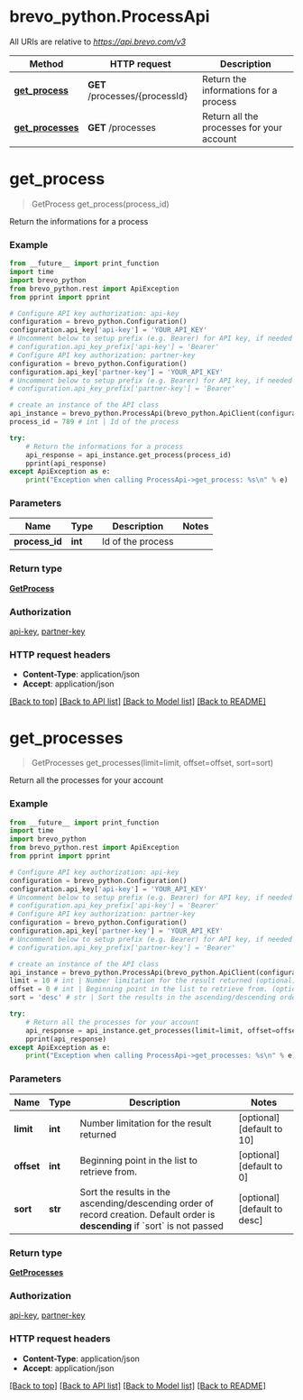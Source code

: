 # brevo_python.ProcessApi

All URIs are relative to *https://api.brevo.com/v3*

Method | HTTP request | Description
------------- | ------------- | -------------
[**get_process**](ProcessApi.md#get_process) | **GET** /processes/{processId} | Return the informations for a process
[**get_processes**](ProcessApi.md#get_processes) | **GET** /processes | Return all the processes for your account


# **get_process**
> GetProcess get_process(process_id)

Return the informations for a process

### Example
```python
from __future__ import print_function
import time
import brevo_python
from brevo_python.rest import ApiException
from pprint import pprint

# Configure API key authorization: api-key
configuration = brevo_python.Configuration()
configuration.api_key['api-key'] = 'YOUR_API_KEY'
# Uncomment below to setup prefix (e.g. Bearer) for API key, if needed
# configuration.api_key_prefix['api-key'] = 'Bearer'
# Configure API key authorization: partner-key
configuration = brevo_python.Configuration()
configuration.api_key['partner-key'] = 'YOUR_API_KEY'
# Uncomment below to setup prefix (e.g. Bearer) for API key, if needed
# configuration.api_key_prefix['partner-key'] = 'Bearer'

# create an instance of the API class
api_instance = brevo_python.ProcessApi(brevo_python.ApiClient(configuration))
process_id = 789 # int | Id of the process

try:
    # Return the informations for a process
    api_response = api_instance.get_process(process_id)
    pprint(api_response)
except ApiException as e:
    print("Exception when calling ProcessApi->get_process: %s\n" % e)
```

### Parameters

Name | Type | Description  | Notes
------------- | ------------- | ------------- | -------------
 **process_id** | **int**| Id of the process | 

### Return type

[**GetProcess**](GetProcess.md)

### Authorization

[api-key](../README.md#api-key), [partner-key](../README.md#partner-key)

### HTTP request headers

 - **Content-Type**: application/json
 - **Accept**: application/json

[[Back to top]](#) [[Back to API list]](../README.md#documentation-for-api-endpoints) [[Back to Model list]](../README.md#documentation-for-models) [[Back to README]](../README.md)

# **get_processes**
> GetProcesses get_processes(limit=limit, offset=offset, sort=sort)

Return all the processes for your account

### Example
```python
from __future__ import print_function
import time
import brevo_python
from brevo_python.rest import ApiException
from pprint import pprint

# Configure API key authorization: api-key
configuration = brevo_python.Configuration()
configuration.api_key['api-key'] = 'YOUR_API_KEY'
# Uncomment below to setup prefix (e.g. Bearer) for API key, if needed
# configuration.api_key_prefix['api-key'] = 'Bearer'
# Configure API key authorization: partner-key
configuration = brevo_python.Configuration()
configuration.api_key['partner-key'] = 'YOUR_API_KEY'
# Uncomment below to setup prefix (e.g. Bearer) for API key, if needed
# configuration.api_key_prefix['partner-key'] = 'Bearer'

# create an instance of the API class
api_instance = brevo_python.ProcessApi(brevo_python.ApiClient(configuration))
limit = 10 # int | Number limitation for the result returned (optional) (default to 10)
offset = 0 # int | Beginning point in the list to retrieve from. (optional) (default to 0)
sort = 'desc' # str | Sort the results in the ascending/descending order of record creation. Default order is **descending** if `sort` is not passed (optional) (default to desc)

try:
    # Return all the processes for your account
    api_response = api_instance.get_processes(limit=limit, offset=offset, sort=sort)
    pprint(api_response)
except ApiException as e:
    print("Exception when calling ProcessApi->get_processes: %s\n" % e)
```

### Parameters

Name | Type | Description  | Notes
------------- | ------------- | ------------- | -------------
 **limit** | **int**| Number limitation for the result returned | [optional] [default to 10]
 **offset** | **int**| Beginning point in the list to retrieve from. | [optional] [default to 0]
 **sort** | **str**| Sort the results in the ascending/descending order of record creation. Default order is **descending** if &#x60;sort&#x60; is not passed | [optional] [default to desc]

### Return type

[**GetProcesses**](GetProcesses.md)

### Authorization

[api-key](../README.md#api-key), [partner-key](../README.md#partner-key)

### HTTP request headers

 - **Content-Type**: application/json
 - **Accept**: application/json

[[Back to top]](#) [[Back to API list]](../README.md#documentation-for-api-endpoints) [[Back to Model list]](../README.md#documentation-for-models) [[Back to README]](../README.md)

